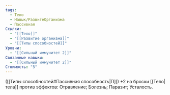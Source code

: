 ```yaml
---
tags:
  - Тело
  - Навык/РазвитеОрганизма
  - Пассивная
Ссылки:
  - "[[Тело]]"
  - "[[Развитие организма]]"
  - "[[Типы способностей]]"
Уровни:
  - "[[Сильный иммунитет 2]]"
Связанные навыки:
  - "[[Сильный иммунитет 2]]"
Стоимость: "5"
---
```

([[Типы способностей#Пассивная способность|П]]) +2 на броски [[Тело|тела]]  против эффектов: Отравление; Болезнь; Паразит; Усталость.